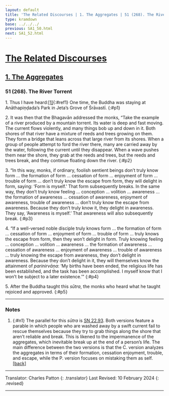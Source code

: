 ```yaml
---
layout: default
title: 'The Related Discourses | 1. The Aggregates | 51 (268). The River Torrent'
type: kramdown
base: ../../../
previous: SA1_50.html
next: SA1_52.html
---
```


# [The Related Discourses](../index.html)
## [1. The Aggregates](index.html)
### 51 (268). The River Torrent

1\. Thus I have heard:[\[1\]](#n1){:#ref1} One time, the Buddha was staying at Anāthapiṇḍada’s Park in Jeta’s Grove of Śrāvastī.
{:#p1}

2\. It was then that the Bhagavān addressed the monks, “Take the example of a river produced by a mountain torrent. Its water is deep and fast moving. The current flows violently, and many things bob up and down in it. Both shores of that river have a mixture of reeds and trees growing on them. They form a bridge that leans across that large river from its shores. When a group of people attempt to ford the river there, many are carried away by the water, following the current until they disappear. When a wave pushes them near the shore, they grab at the reeds and trees, but the reeds and trees break, and they continue floating down the river.
{:#p2}

3\. “In this way, monks, if ordinary, foolish sentient beings don’t truly know form … the formation of form … cessation of form … enjoyment of form … trouble of form … don’t truly know the escape from form, they will delight in form, saying: ‘Form is myself.’ That form subsequently breaks. In the same way, they don’t truly know feeling … conception … volition … awareness … the formation of awareness … cessation of awareness, enjoyment of awareness, trouble of awareness … don’t truly know the escape from awareness. Because they don’t truly know it, they delight in awareness. They say, ‘Awareness is myself.’ That awareness will also subsequently break.
{:#p3}

4\. “If a well-versed noble disciple truly knows form … the formation of form … cessation of form … enjoyment of form … trouble of form … truly knows the escape from form, then they won’t delight in form. Truly knowing feeling … conception … volition … awareness … the formation of awareness … cessation of awareness … enjoyment of awareness … trouble of awareness … truly knowing the escape from awareness, they don’t delight in awareness. Because they don’t delight in it, they will themselves know the attainment of <em>parinirvāṇa</em>: ‘My births have been ended, the religious life has been established, and the task has been accomplished. I myself know that I won’t be subject to a later existence.’”
{:#p4}

5\. After the Buddha taught this <em>sūtra</em>, the monks who heard what he taught rejoiced and approved.
{:#p5}

---

### Notes

1. {:#n1} The parallel for this <em>sūtra</em> is <a href="https://suttacentral.net/sn22.93" target="_blank">SN 22.93</a>. Both versions feature a parable in which people who are washed away by a swift current fail to rescue themselves because they try to grab things along the shore that aren’t reliable and break. This is likened to the impermanence of the aggregates, which inevitable break up at the end of a person’s life. The main difference between the two versions is that the C. version analyzes the aggregates in terms of their formation, cessation enjoyment, trouble, and escape, while the P. version focuses on mistaking them as self. [\[back\]](#ref1)

---

Translator: Charles Patton
{: .translator}
Last Revised: 10 February 2024
{: .revised}

---